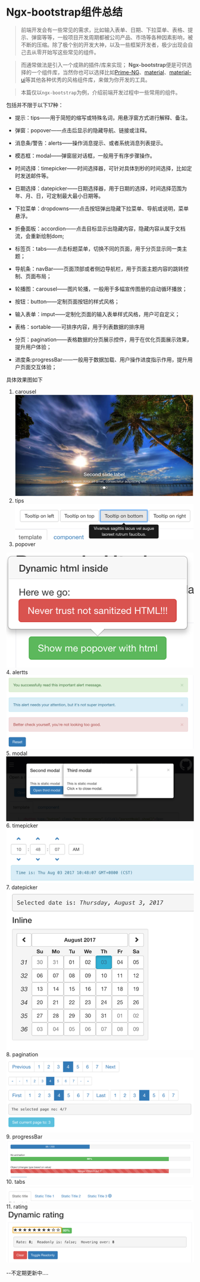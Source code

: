 # Ngx-bootstrap组件总结

> 前端开发会有一些常见的需求，比如输入表单、日期、下拉菜单、表格、提示、弹窗等等，一般项目开发周期都被公司产品、市场等各种因素影响，被不断的压缩。除了极个别的开发大神，以及一些框架开发者，极少出现会自己去从零开始写这些常见的组件。

> 而通常做法是引入一个成熟的插件/库来实现；
**Ngx-bootstrap**便是可供选择的一个组件库，当然你也可以选择比如[Prime-NG](https://www.primefaces.org/)、[material](https://material.io/)、[material-ui](http://www.material-ui.com/)等其他各种优秀的风格组件库，来做为你开发的工具。

> 本篇仅以`ngx-bootstrap`为例，介绍前端开发过程中一些常用的组件。

包括并不限于以下17种：
- 提示：tips——用于简短的缩写或特殊名词，用悬浮窗方式进行解释、备注。
- 弹窗：popover——点击后显示的隐藏导航、链接或注释。
- 消息条/警告：alerts——操作消息提示、或者系统消息列表提示。
- 模态框：modal——弹窗层对话框，一般用于有序步骤操作。

- 时间选择：timepicker——时间选择器，可针对具体到秒的时间选择，比如定时发送邮件等。
- 日期选择：datepicker——日期选择器，用于日期的选择，时间选择范围为年、月、日，可定制最大最小日期等。

- 下拉菜单：dropdowns——点击按钮弹出隐藏下拉菜单、导航或说明，菜单悬浮。
- 折叠面板：accordion——点击目标显示出隐藏内容，隐藏内容从属于文档流，会重新绘制dom;
- 标签页：tabs——点击标题菜单，切换不同的页面，用于分页显示同一类主题；
- 导航条：navBar——页面顶部或者侧边导航栏，用于页面主题内容的跳转控制、页面布局；
- 轮播图：carousel——图片轮播，一般用于多幅宣传图册的自动循环播放；

- 按钮：button——定制页面按钮的样式风格；
- 输入表单：imput——定制化页面的输入表单样式风格，用户可自定义；
- 表格：sortable——可排序内容，用于列表数据的排序用
- 分页：pagination——表格数据的分页展示控件，用于在优化页面展示效果，提升用户体验；
- 进度条:progressBar——一般用于数据加载、用户操作进度指示作用，提升用户页面交互体验；




具体效果图如下
1. carousel
![](./sources/imgs/ng-bootstrap/carousel.png)
2.  tips
![](./sources/imgs/ng-bootstrap/tooltip.png)
3. popover

![](./sources/imgs/ng-bootstrap/popover.png)
4. alertts
![](./sources/imgs/ng-bootstrap/alerts.png)
5. modal
![](./sources/imgs/ng-bootstrap/modal.png)
6. timepicker
![](./sources/imgs/ng-bootstrap/timepicker.png)
7. datepicker
![](./sources/imgs/ng-bootstrap/datepicker.png)
8. pagination
![](./sources/imgs/ng-bootstrap/pagination.png)
9. progressBar
![](./sources/imgs/ng-bootstrap/progressbar.png)
10. tabs
![](./sources/imgs/ng-bootstrap/tabs.png)
11. rating
![](./sources/imgs/ng-bootstrap/rating.png)




--不定期更新中....
